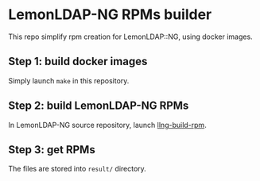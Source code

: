 # LemonLDAP-NG RPMs builder

This repo simplify rpm creation for LemonLDAP::NG, using docker images.

## Step 1: build docker images

Simply launch `make` in this repository.

## Step 2: build LemonLDAP-NG RPMs

In LemonLDAP-NG source repository, launch [llng-build-rpm](./llng-build-rpm).

## Step 3: get RPMs

The files are stored into `result/` directory.
